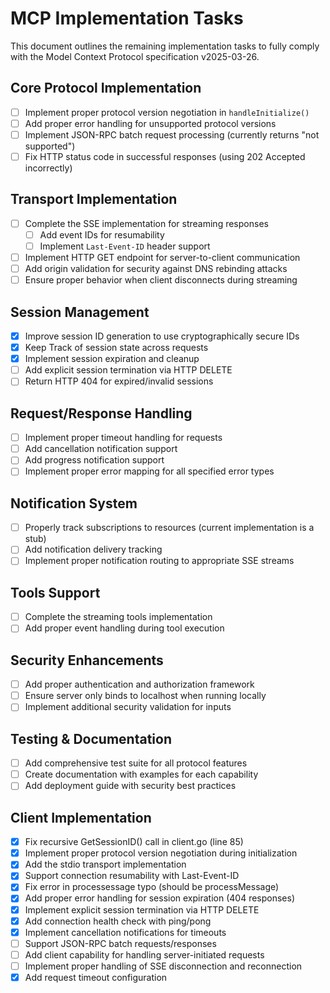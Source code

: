 # MCP Implementation Tasks

This document outlines the remaining implementation tasks to fully comply with the Model Context Protocol specification v2025-03-26.

## Core Protocol Implementation

- [ ] Implement proper protocol version negotiation in `handleInitialize()`
- [ ] Add proper error handling for unsupported protocol versions
- [ ] Implement JSON-RPC batch request processing (currently returns "not supported")
- [ ] Fix HTTP status code in successful responses (using 202 Accepted incorrectly)

## Transport Implementation

- [ ] Complete the SSE implementation for streaming responses
  - [ ] Add event IDs for resumability
  - [ ] Implement `Last-Event-ID` header support
- [ ] Implement HTTP GET endpoint for server-to-client communication
- [ ] Add origin validation for security against DNS rebinding attacks
- [ ] Ensure proper behavior when client disconnects during streaming

## Session Management

- [x] Improve session ID generation to use cryptographically secure IDs
- [x] Keep Track of session state across requests
- [x] Implement session expiration and cleanup
- [ ] Add explicit session termination via HTTP DELETE
- [ ] Return HTTP 404 for expired/invalid sessions

## Request/Response Handling

- [ ] Implement proper timeout handling for requests
- [ ] Add cancellation notification support
- [ ] Add progress notification support
- [ ] Implement proper error mapping for all specified error types

## Notification System

- [ ] Properly track subscriptions to resources (current implementation is a stub)
- [ ] Add notification delivery tracking
- [ ] Implement proper notification routing to appropriate SSE streams

## Tools Support

- [ ] Complete the streaming tools implementation
- [ ] Add proper event handling during tool execution

## Security Enhancements

- [ ] Add proper authentication and authorization framework
- [ ] Ensure server only binds to localhost when running locally
- [ ] Implement additional security validation for inputs

## Testing & Documentation

- [ ] Add comprehensive test suite for all protocol features
- [ ] Create documentation with examples for each capability
- [ ] Add deployment guide with security best practices

## Client Implementation

- [x] Fix recursive GetSessionID() call in client.go (line 85)
- [x] Implement proper protocol version negotiation during initialization
- [x] Add the stdio transport implementation
- [x] Support connection resumability with Last-Event-ID
- [x] Fix error in processessage typo (should be processMessage)
- [x] Add proper error handling for session expiration (404 responses)
- [x] Implement explicit session termination via HTTP DELETE
- [x] Add connection health check with ping/pong
- [x] Implement cancellation notifications for timeouts
- [ ] Support JSON-RPC batch requests/responses
- [ ] Add client capability for handling server-initiated requests
- [ ] Implement proper handling of SSE disconnection and reconnection
- [x] Add request timeout configuration